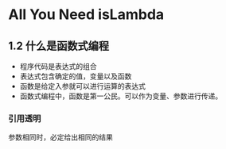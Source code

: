 # All You Need isLambda

## 1.2 什么是函数式编程

-   程序代码是表达式的组合
-   表达式包含确定的值，变量以及函数
-   函数是给定入参就可以进行运算的表达式
-   函数式编程中，函数是第一公民。可以作为变量、参数进行传递。

### 引用透明

参数相同时，必定给出相同的结果
